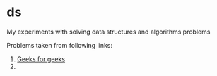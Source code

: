 # ds
My experiments with solving data structures and algorithms problems 

Problems taken from following links:

1. [Geeks for geeks](https://practice.geeksforgeeks.org/)
2. 
